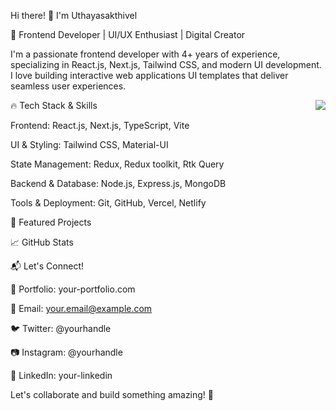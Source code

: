 Hi there! 👋 I'm Uthayasakthivel

🚀 Frontend Developer | UI/UX Enthusiast | Digital Creator

I'm a passionate frontend developer with 4+ years of experience, specializing in React.js, Next.js, Tailwind CSS, and modern UI development. I love building interactive web applications UI templates that deliver seamless user experiences.

<img align="right" src="https://media.tenor.com/Ug6cbVA1ZsMAAAAM/developer.gif">

🔥 Tech Stack & Skills

Frontend: React.js, Next.js, TypeScript, Vite

UI & Styling: Tailwind CSS, Material-UI

State Management: Redux, Redux toolkit, Rtk Query 

Backend & Database: Node.js, Express.js, MongoDB

Tools & Deployment: Git, GitHub, Vercel, Netlify


📌 Featured Projects



📈 GitHub Stats




📬 Let's Connect!

💼 Portfolio: your-portfolio.com

📩 Email: your.email@example.com

🐦 Twitter: @yourhandle

📷 Instagram: @yourhandle

🔗 LinkedIn: your-linkedin

Let's collaborate and build something amazing! 🚀
